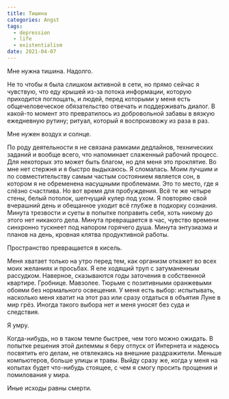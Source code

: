 ```yaml
---
title: Тишина
categories: Angst
tags:
  - depression
  - life
  - existentialism
date: 2021-04-07
---
```


Мне нужна тишина. Надолго.

Не то чтобы я была слишком активной в сети, но прямо сейчас я чувствую, что еду крышей из-за потока информации, которую приходится поглощать, и людей, перед которыми у меня есть общечеловеческое обязательство отвечать и поддерживать диалог. В какой-то момент это превратилось из добровольной забавы в вязкую ежедневную рутину; ритуал, который я воспроизвожу из раза в раз.

Мне нужен воздух и солнце.

По роду деятельности я не связана рамками дедлайнов, технических заданий и вообще всего, что напоминает слаженный рабочий процесс. Для некоторых это может быть благом, но для меня это проклятие. Во мне нет стержня и я быстро выдыхаюсь. Я сломалась. Моим лучшим и по совместительству самым частым состоянием является сон, в котором я не обременена насущными проблемами. Это то место, где я слёзно счастлива. Но вот время для пробуждения. Всё те же четыре стены, белый потолок, шепчущий кулер под ухом. Я повторяю свой вчерашний день и обещанное уходит всё глубже в подкорку сознания. Минута трезвости и суеты в попытке поправить себя, хоть никому до этого нет никакого дела. Минута превращается в час, чувство времени синхронно тускнеет под напором горячего душа. Минута энтузиазма и планов на день, кровная клятва продуктивной работы.

Пространство превращается в кисель.

Меня хватает только на утро перед тем, как организм откажет во всех моих желаниях и просьбах. Я еле ходящий труп с затуманенным рассудком. Наверное, сказываются годы заточения в собственной квартире. Гробнице. Мавзолее. Тюрьме с позитивными оранжевыми обоями без нормального освещения. У меня есть выбор: испытывать, насколько меня хватит на этот раз или сразу отдаться в объятия Луне в мир грёз. Иногда такого выбора нет и меня уносят без суда и следствия.

Я умру.

Когда-нибудь, но в таком темпе быстрее, чем того можно ожидать. В попытке решения этой дилеммы я беру отпуск от Интернета и надеюсь посвятить его делам, не отвлекаясь на внешние раздражители. Меньше компьютеров, больше улицы и травы. Выйду сразу же, когда у меня на копытах будет что-нибудь стоящее, с чем я смогу просить прощения и помилования у мира.

Иные исходы равны смерти.

